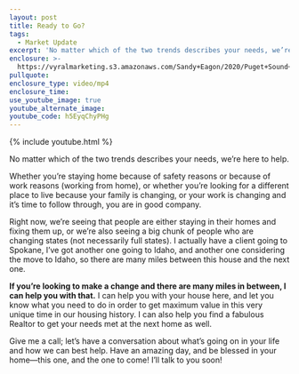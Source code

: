 ```yaml
---
layout: post
title: Ready to Go?
tags:
  - Market Update
excerpt: 'No matter which of the two trends describes your needs, we’re here to help.'
enclosure: >-
  https://vyralmarketing.s3.amazonaws.com/Sandy+Eagon/2020/Puget+Sound+Real+Estate+Agent-+2+Trends+Happening+Now.mp4
pullquote:
enclosure_type: video/mp4
enclosure_time:
use_youtube_image: true
youtube_alternate_image:
youtube_code: h5EyqChyPHg
---
```


{% include youtube.html %}

No matter which of the two trends describes your needs, we’re here to help.

Whether you’re staying home because of safety reasons or because of work reasons (working from home), or whether you’re looking for a different place to live because your family is changing, or your work is changing and it’s time to follow through, you are in good company.&nbsp;

Right now, we’re seeing that people are either staying in their homes and fixing them up, or we’re also seeing a big chunk of people who are changing states (not necessarily full states). I actually have a client going to Spokane, I’ve got another one going to Idaho, and another one considering the move to Idaho, so there are many miles between this house and the next one.&nbsp;

**If you’re looking to make a change and there are many miles in between, I can help you with that.** I can help you with your house here, and let you know what you need to do in order to get maximum value in this very unique time in our housing history. I can also help you find a fabulous Realtor to get your needs met at the next home as well.&nbsp;

Give me a call; let’s have a conversation about what’s going on in your life and how we can best help. Have an amazing day, and be blessed in your home—this one, and the one to come\! I’ll talk to you soon\!